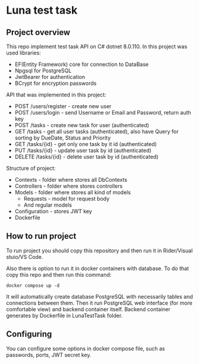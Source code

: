 # Luna test task
## Project overview
This repo implement test task API on C# dotnet 8.0.110. In this project was used libraries:
 - EF(Entity Framework) core for connection to DataBase
 - Npgsql for PostgreSQL
 - JwtBearer for authentication
 - BCrypt for encryption passwords

API that was implemented in this project:
- POST /users/register - create new user
- POST /users/login - send Username or Email and Password, return auth key
- POST /tasks - create new task for user (authenticated)
- GET /tasks - get all user tasks (authenticated), also have Query for sorting by DueDate, Status and Priority
- GET /tasks/{id} - get only one task by it id (authenticated)
- PUT /tasks/{id} - update user task by id (authenticated)
- DELETE /tasks/{id} - delete user task by id (authenticated)

Structure of project:
- Contexts - folder where stores all DbContexts
- Controllers - folder where stores controllers
- Models - folder where stores all kind of models
  - Requests - model for request body
  - And regular models
- Configuration - stores JWT key
- Dockerfile

## How to run project
To run project you should copy this repository and then run it in Rider/Visual stuio/VS Code.

Also there is option to run it in docker containers with database. To do that copy this repo and then run this command:
```shell
docker compose up -d
```
It will automatically create database PostgreSQL with necessarily tables and connections between them. Then it run PostgreSQL web interface (for more comfortable view) and backend container itself. Backend container generates by Dockerfile in LunaTestTask folder.
## Configuring
You can configure some options in docker compose file, such as passwords, ports, JWT secret key.
